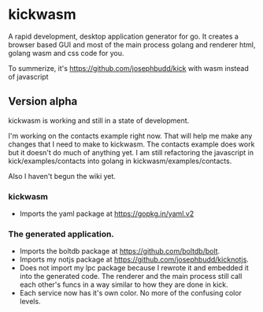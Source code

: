 # kickwasm

A rapid development, desktop application generator for go. It creates a browser based GUI and most of the main process golang and renderer html, golang wasm and css code for you.

To summerize, it's https://github.com/josephbudd/kick with wasm instead of javascript

## Version alpha

kickwasm is working and still in a state of development.

I'm working on the contacts example right now. That will help me make any changes that I need to make to kickwasm. The contacts example does work but it doesn't do much of anything yet. I am still refactoring the javascript in kick/examples/contacts into golang in kickwasm/examples/contacts.

Also I haven't begun the wiki yet.

### kickwasm

* Imports the yaml package at https://gopkg.in/yaml.v2

### The generated application.

* Imports the boltdb package at https://github.com/boltdb/bolt.
* Imports my notjs package at https://github.com/josephbudd/kicknotjs.
* Does not import my lpc package because I rewrote it and embedded it into the generated code. The renderer and the main process still call each other's funcs in a way similar to how they are done in kick.
* Each service now has it's own color. No more of the confusing color levels.
